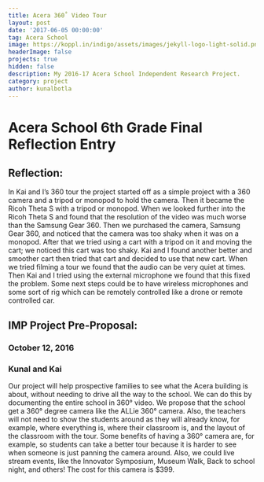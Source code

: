 ```yaml
---
title: Acera 360˚ Video Tour
layout: post
date: '2017-06-05 00:00:00'
tag: Acera School
image: https://koppl.in/indigo/assets/images/jekyll-logo-light-solid.png
headerImage: false
projects: true
hidden: false
description: My 2016-17 Acera School Independent Research Project.
category: project
author: kunalbotla
---
```


# Acera School 6th Grade Final Reflection Entry
## Reflection:
In Kai and I’s 360 tour the project started off as a simple project with a 360 camera and a tripod or monopod to hold the camera. Then it became the Ricoh Theta S with a tripod or monopod. When we looked further into the Ricoh Theta S and found that the resolution of the video was much worse than the Samsung Gear 360. Then we purchased the camera, Samsung Gear 360, and noticed that the camera was too shaky when it was on a monopod. After that we tried using a cart with a tripod on it and moving the cart; we noticed this cart was too shaky. Kai and I found another better and smoother cart then tried that cart and decided to use that new cart. When we tried filming a tour we found that the audio can be very quiet at times. Then Kai and I tried using the external microphone we found that this fixed the problem. Some next steps could be to have wireless microphones and some sort of rig which can be remotely controlled like a drone or remote controlled car.

## IMP Project Pre-Proposal:
### October 12, 2016
### Kunal and Kai
Our project will help prospective families to see what the Acera building is about, without needing to drive all the way to the school. We can do this by documenting the entire school in 360° video. We propose that the school get a 360° degree camera like the ALLie 360° camera. Also, the teachers will not need to show the students around as they will already know, for example, where everything is, where their classroom is, and the layout of the classroom with the tour. Some benefits of having a 360° camera are, for example, so students can take a better tour because it is harder to see when someone is just panning the camera around. Also, we could live stream events, like the Innovator Symposium, Museum Walk, Back to school night, and others! The cost for this camera is $399.
